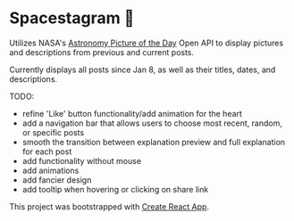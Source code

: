 # Spacestagram 🔭
Utilizes NASA's [Astronomy Picture of the Day](https://apod.nasa.gov/apod/astropix.html) Open API to display pictures and descriptions from previous and current posts.

Currently displays all posts since Jan 8, as well as their titles, dates, and descriptions.

TODO:
- refine 'Like' button functionality/add animation for the heart
- add a navigation bar that allows users to choose most recent, random, or specific posts
- smooth the transition between explanation preview and full explanation for each post
- add functionality without mouse
- add animations
- add fancier design
- add tooltip when hovering or clicking on share link

This project was bootstrapped with [Create React App](https://github.com/facebook/create-react-app).

